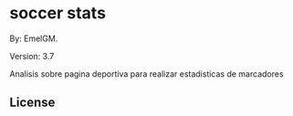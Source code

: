 # soccer stats

By: EmelGM.

Version: 3.7

Analisis sobre pagina deportiva para realizar estadisticas de marcadores

## License